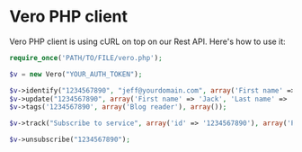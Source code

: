 Vero PHP client
============

Vero PHP client is using cURL on top on our Rest API. Here's how to use it:

```php
require_once('PATH/TO/FILE/vero.php');

$v = new Vero("YOUR_AUTH_TOKEN");

$v->identify("1234567890", "jeff@yourdomain.com", array('First name' => 'Jeff', 'Last name' => 'Kane'));
$v->update("1234567890", array('First name' => 'Jack', 'Last name' => 'Wollo', 'job_title' => 'Developer'));
$v->tags('1234567890', array('Blog reader'), array());

$v->track("Subscribe to service", array('id' => '1234567890'), array('Plan name' => 'XL Plan', 'Price' => 149));

$v->unsubscribe("1234567890");
```
